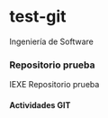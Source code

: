 # test-git
Ingeniería de Software

### Repositorio prueba

IEXE Repositorio prueba 

 #### Actividades GIT
